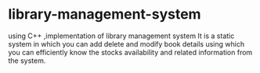 # library-management-system
using C++ ,implementation of library management system
It is a static system in which you can add delete and modify book details using which you can efficiently know the stocks availability and related information from the system.
